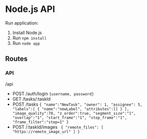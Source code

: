 # Node.js API

Run application:
1. Install Node.js
2. Run `npm install`
3. Run `node app`


## Routes

### API
/api

+ POST /auth/login `{username, password}`
+ GET /tasks/:taskId
+ POST /tasks `{
  "name":"NewTask",
    "owner": 1,
    "assignee": 5,
    "labels":[
        {
            "name":"newLabel",
            "attributes":[]
        }
    ],
    "image_quality":70,
    "z_order":true,
    "segment_size":"1",
    "overlap":"1",
    "start_frame":"1",
    "stop_frame":"1",
    "frame_filter":"step=1"
  }`
+ POST /:taskId/images `
    {
      "remote_files": [
        "https://remote_image_url"
      ]
    }`